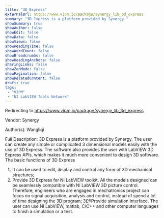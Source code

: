 ```yaml
---
title: "3D Express"
externalUrl: https://www.vipm.io/package/synergy_lib_3d_express
summary: "3D Express is a platform provided by Synergy."
showSummary: true
showAuthor: false
showEdit: false
showData: false
showViews: false
showReadingTime: false
showWordCount: false
showBreadcrumbs: false
showHeadingAnchors: false
sharingLinks: false
showZenMode: false
showPagination: false
showRelatedContent: false
draft: true
tags:
 - "VIPM"
 - "NI LabVIEW Tools Network"
---
```


Redirecting to https://www.vipm.io/package/synergy_lib_3d_express

Vendor: Synergy

Author(s): Wangliqi
 
Full Description:
3D Express is a platform provided by Synergy. The user can create any simple or complicated 3 dimensional models easily with the use of 3D Express. The software also provides the user with LabVIEW 3D Express APIs, which makes it much more convenient to design 3D software.
The basic functions of 3D Express
1. It can be used to edit, display and control any form of 3D mechanical structures;
2. Provide 3D Express for NI LabVIEW toolkit. All the models designed can be seamlessly compatible with NI LabVIEW 3D picture control. Therefore, engineers who are engaged in mechatronics project can focus on signal acquisition, analysis and control, instead of spend a lot of time designing the 3D program;
3£®Provide simulation interface. The user can use NI LabVIEW, matlab, C\\C++ and other computer languages to finish a simulation or a test.